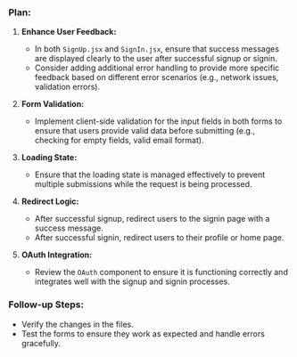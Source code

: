 ### Plan:
1. **Enhance User Feedback:**
   - In both `SignUp.jsx` and `SignIn.jsx`, ensure that success messages are displayed clearly to the user after successful signup or signin.
   - Consider adding additional error handling to provide more specific feedback based on different error scenarios (e.g., network issues, validation errors).

2. **Form Validation:**
   - Implement client-side validation for the input fields in both forms to ensure that users provide valid data before submitting (e.g., checking for empty fields, valid email format).

3. **Loading State:**
   - Ensure that the loading state is managed effectively to prevent multiple submissions while the request is being processed.

4. **Redirect Logic:**
   - After successful signup, redirect users to the signin page with a success message.
   - After successful signin, redirect users to their profile or home page.

5. **OAuth Integration:**
   - Review the `OAuth` component to ensure it is functioning correctly and integrates well with the signup and signin processes.

### Follow-up Steps:
- Verify the changes in the files.
- Test the forms to ensure they work as expected and handle errors gracefully.
